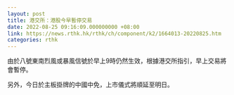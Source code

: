 ```yaml
---
layout: post
title: 港交所：港股今早暫停交易
date: 2022-08-25 09:16:09.000000000 +08:00
link: https://news.rthk.hk/rthk/ch/component/k2/1664013-20220825.htm
categories: rthk
---
```


由於八號東南烈風或暴風信號於早上9時仍然生效，根據港交所指引，早上交易將會暫停。

另外，今日於主板掛牌的中國中免，上市儀式將順延至明日。
